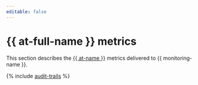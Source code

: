 ```yaml
---
editable: false
---
```


# {{ at-full-name }} metrics

This section describes the [{{ at-name }}](../../audit-trails/) metrics delivered to {{ monitoring-name }}.

{% include [audit-trails](../../_includes/monitoring/metrics-ref/audit-trails.md) %}
